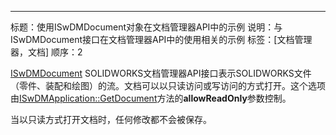 ---
标题：使用ISwDMDocument对象在文档管理器API中的示例
说明：与ISwDMDocument接口在文档管理器API中的使用相关的示例
标签：[文档管理器，文档]
顺序：2

[ISwDMDocument](https://help.solidworks.com/2016/english/api/swdocmgrapi/SolidWorks.Interop.swdocumentmgr~SolidWorks.Interop.swdocumentmgr.ISwDMDocument.html) SOLIDWORKS文档管理器API接口表示SOLIDWORKS文件（零件、装配和绘图）的流。文档可以以只读访问或写访问的方式打开。这个选项由[ISwDMApplication::GetDocument](https://help.solidworks.com/2012/english/api/swdocmgrapi/solidworks.interop.swdocumentmgr~solidworks.interop.swdocumentmgr.iswdmapplication~getdocument.html)方法的**allowReadOnly**参数控制。

当以只读方式打开文档时，任何修改都不会被保存。